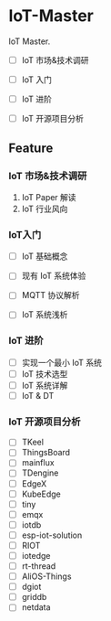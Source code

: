 # IoT-Master

IoT Master.


- [ ] IoT 市场&技术调研
- [ ] IoT 入门
- [ ] IoT 进阶
- [ ] IoT  开源项目分析


## Feature


### IoT 市场&技术调研

1. IoT Paper 解读
2. IoT 行业风向



### IoT入门

- [ ] IoT 基础概念
- [ ] 现有 IoT 系统体验
- [ ] MQTT 协议解析
- [ ] IoT 系统浅析


### IoT 进阶

- [ ] 实现一个最小 IoT 系统
- [ ] IoT 技术选型
- [ ] IoT 系统详解
- [ ] IoT & DT

### IoT 开源项目分析

- [ ] TKeel
- [ ] ThingsBoard
- [ ] mainflux
- [ ] TDengine
- [ ] EdgeX
- [ ] KubeEdge
- [ ] tiny
- [ ] emqx
- [ ] iotdb
- [ ] esp-iot-solution
- [ ] RIOT
- [ ] iotedge
- [ ] rt-thread
- [ ] AliOS-Things
- [ ] dgiot
- [ ] griddb
- [ ] netdata
